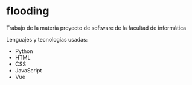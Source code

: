 # flooding
Trabajo de la materia proyecto de software de la facultad de informática

Lenguajes y tecnologias usadas:

   * Python
   * HTML
   * CSS
   * JavaScript
   * Vue
